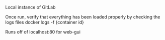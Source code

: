 Local instance of GitLab

Once run, verify that everything has been loaded properly by checking the logs files
docker logs -f {container id}

Runs off of localhost:80 for web-gui